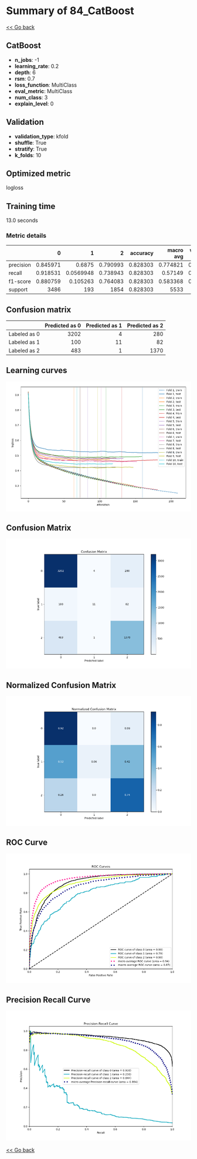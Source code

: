 # Summary of 84_CatBoost

[<< Go back](../README.md)


## CatBoost
- **n_jobs**: -1
- **learning_rate**: 0.2
- **depth**: 6
- **rsm**: 0.7
- **loss_function**: MultiClass
- **eval_metric**: MultiClass
- **num_class**: 3
- **explain_level**: 0

## Validation
 - **validation_type**: kfold
 - **shuffle**: True
 - **stratify**: True
 - **k_folds**: 10

## Optimized metric
logloss

## Training time

13.0 seconds

### Metric details
|           |           0 |           1 |           2 |   accuracy |   macro avg |   weighted avg |   logloss |
|:----------|------------:|------------:|------------:|-----------:|------------:|---------------:|----------:|
| precision |    0.845971 |   0.6875    |    0.790993 |   0.828303 |    0.774821 |       0.822021 |  0.462884 |
| recall    |    0.918531 |   0.0569948 |    0.738943 |   0.828303 |    0.57149  |       0.828303 |  0.462884 |
| f1-score  |    0.880759 |   0.105263  |    0.764083 |   0.828303 |    0.583368 |       0.814613 |  0.462884 |
| support   | 3486        | 193         | 1854        |   0.828303 | 5533        |    5533        |  0.462884 |


## Confusion matrix
|              |   Predicted as 0 |   Predicted as 1 |   Predicted as 2 |
|:-------------|-----------------:|-----------------:|-----------------:|
| Labeled as 0 |             3202 |                4 |              280 |
| Labeled as 1 |              100 |               11 |               82 |
| Labeled as 2 |              483 |                1 |             1370 |

## Learning curves
![Learning curves](learning_curves.png)
## Confusion Matrix

![Confusion Matrix](confusion_matrix.png)


## Normalized Confusion Matrix

![Normalized Confusion Matrix](confusion_matrix_normalized.png)


## ROC Curve

![ROC Curve](roc_curve.png)


## Precision Recall Curve

![Precision Recall Curve](precision_recall_curve.png)



[<< Go back](../README.md)
